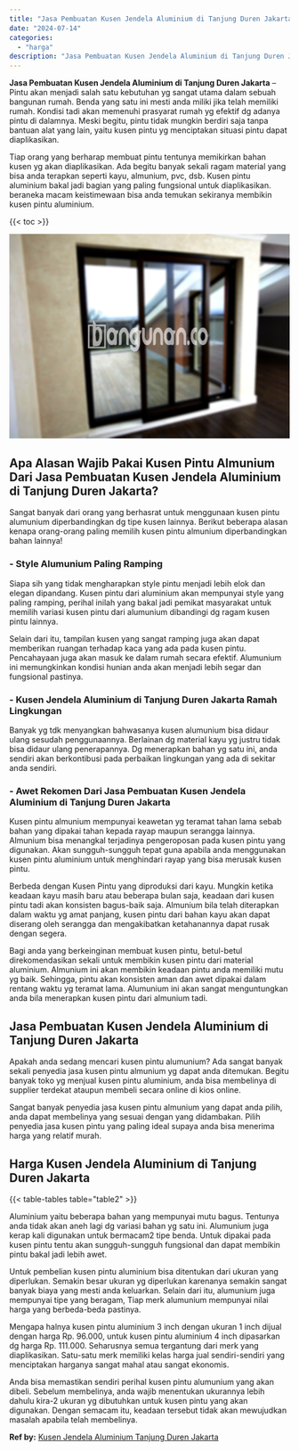 ```yaml
---
title: "Jasa Pembuatan Kusen Jendela Aluminium di Tanjung Duren Jakarta"
date: "2024-07-14"
categories: 
  - "harga"
description: "Jasa Pembuatan Kusen Jendela Aluminium di Tanjung Duren Jakarta. Anda bisa memastikan sendiri perihal kusen pintu alumunium yang akan dibeli. Sebelum membeli..."
---
```


**Jasa Pembuatan Kusen Jendela Aluminium di Tanjung Duren Jakarta** – Pintu akan menjadi salah satu kebutuhan yg sangat utama dalam sebuah bangunan rumah. Benda yang satu ini mesti anda miliki jika telah memiliki rumah. Kondisi tadi akan memenuhi prasyarat rumah yg efektif dg adanya pintu di dalamnya. Meski begitu, pintu tidak mungkin berdiri saja tanpa bantuan alat yang lain, yaitu kusen pintu yg menciptakan situasi pintu dapat diaplikasikan.

Tiap orang yang berharap membuat pintu tentunya memikirkan bahan kusen yg akan diaplikasikan. Ada begitu banyak sekali ragam material yang bisa anda terapkan seperti kayu, almunium, pvc, dsb. Kusen pintu aluminium bakal jadi bagian yang paling fungsional untuk diaplikasikan. beraneka macam keistimewaan bisa anda temukan sekiranya membikin kusen pintu aluminium.

{{< toc >}}

![Jasa Pembuatan Kusen Jendela Aluminium di Tanjung Duren Jakarta](/images/harga-kusen-jendela-alumunium-27.png)

## Apa Alasan Wajib Pakai Kusen Pintu Almunium Dari Jasa Pembuatan Kusen Jendela Aluminium di Tanjung Duren Jakarta?

Sangat banyak dari orang yang berhasrat untuk menggunaan kusen pintu alumunium diperbandingkan dg tipe kusen lainnya. Berikut beberapa alasan kenapa orang-orang paling memilih kusen pintu almunium diperbandingkan bahan lainnya!

### \- Style Alumunium Paling Ramping

Siapa sih yang tidak mengharapkan style pintu menjadi lebih elok dan elegan dipandang. Kusen pintu dari aluminium akan mempunyai style yang paling ramping, perihal inilah yang bakal jadi pemikat masyarakat untuk memilih variasi kusen pintu dari alumunium dibandingi dg ragam kusen pintu lainnya.

Selain dari itu, tampilan kusen yang sangat ramping juga akan dapat memberikan ruangan terhadap kaca yang ada pada kusen pintu. Pencahayaan juga akan masuk ke dalam rumah secara efektif. Alumunium ini memungkinkan kondisi hunian anda akan menjadi lebih segar dan fungsional pastinya.

### \- Kusen Jendela Aluminium di Tanjung Duren Jakarta Ramah Lingkungan

Banyak yg tdk menyangkan bahwasanya kusen alumunium bisa didaur ulang sesudah penggunaannya. Berlainan dg material kayu yg justru tidak bisa didaur ulang penerapannya. Dg menerapkan bahan yg satu ini, anda sendiri akan berkontibusi pada perbaikan lingkungan yang ada di sekitar anda sendiri.

### \- Awet Rekomen Dari Jasa Pembuatan Kusen Jendela Aluminium di Tanjung Duren Jakarta

Kusen pintu almunium mempunyai keawetan yg teramat tahan lama sebab bahan yang dipakai tahan kepada rayap maupun serangga lainnya. Almunium bisa menangkal terjadinya pengeroposan pada kusen pintu yang digunakan. Akan sungguh-sungguh tepat guna apabila anda menggunakan kusen pintu aluminium untuk menghindari rayap yang bisa merusak kusen pintu.

Berbeda dengan Kusen Pintu yang diproduksi dari kayu. Mungkin ketika keadaan kayu masih baru atau beberapa bulan saja, keadaan dari kusen pintu tadi akan konsisten bagus-baik saja. Almunium bila telah diterapkan dalam waktu yg amat panjang, kusen pintu dari bahan kayu akan dapat diserang oleh serangga dan mengakibatkan ketahanannya dapat rusak dengan segera.

Bagi anda yang berkeinginan membuat kusen pintu, betul-betul direkomendasikan sekali untuk membikin kusen pintu dari material aluminium. Almunium ini akan membikin keadaan pintu anda memiliki mutu yg baik. Sehingga, pintu akan konsisten aman dan awet dipakai dalam rentang waktu yg teramat lama. Alumunium ini akan sangat menguntungkan anda bila menerapkan kusen pintu dari almunium tadi.

## Jasa Pembuatan Kusen Jendela Aluminium di Tanjung Duren Jakarta

Apakah anda sedang mencari kusen pintu alumunium? Ada sangat banyak sekali penyedia jasa kusen pintu almunium yg dapat anda ditemukan. Begitu banyak toko yg menjual kusen pintu aluminium, anda bisa membelinya di supplier terdekat ataupun membeli secara online di kios online.

Sangat banyak penyedia jasa kusen pintu almunium yang dapat anda pilih, anda dapat membelinya yang sesuai dengan yang didambakan. Pilih penyedia jasa kusen pintu yang paling ideal supaya anda bisa menerima harga yang relatif murah.

## Harga Kusen Jendela Aluminium di Tanjung Duren Jakarta

{{< table-tables table="table2" >}}

Aluminium yaitu beberapa bahan yang mempunyai mutu bagus. Tentunya anda tidak akan aneh lagi dg variasi bahan yg satu ini. Alumunium juga kerap kali digunakan untuk bermacam2 tipe benda. Untuk dipakai pada kusen pintu tentu akan sungguh-sungguh fungsional dan dapat membikin pintu bakal jadi lebih awet.

Untuk pembelian kusen pintu aluminium bisa ditentukan dari ukuran yang diperlukan. Semakin besar ukuran yg diperlukan karenanya semakin sangat banyak biaya yang mesti anda keluarkan. Selain dari itu, alumunium juga mempunyai tipe yang beragam, Tiap merk alumunium mempunyai nilai harga yang berbeda-beda pastinya.

Mengapa halnya kusen pintu aluminium 3 inch dengan ukuran 1 inch dijual dengan harga Rp. 96.000, untuk kusen pintu aluminium 4 inch dipasarkan dg harga Rp. 111.000. Seharusnya semua tergantung dari merk yang diaplikasikan. Satu-satu merk memiliki kelas harga jual sendiri-sendiri yang menciptakan harganya sangat mahal atau sangat ekonomis.

Anda bisa memastikan sendiri perihal kusen pintu alumunium yang akan dibeli. Sebelum membelinya, anda wajib menentukan ukurannya lebih dahulu kira-2 ukuran yg dibutuhkan untuk kusen pintu yang akan digunakan. Dengan semacam itu, keadaan tersebut tidak akan mewujudkan masalah apabila telah membelinya.

**Ref by:** [Kusen Jendela Aluminium Tanjung Duren Jakarta](https://id.wikipedia.org/wiki/Kusen)
